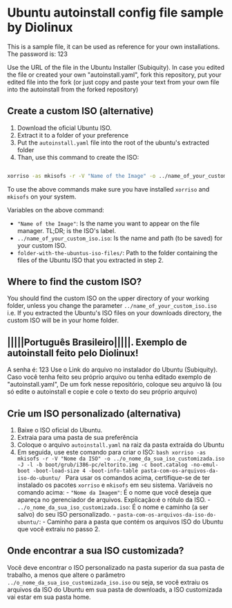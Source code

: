 # Ubuntu autoinstall config file sample by Diolinux

This is a sample file, it can be used as reference for your own installations. 
The password is: 123

Use the URL of the file in the Ubuntu Installer (Subiquity).
In case you edited the file or created your own "autoinstall.yaml",
fork this repository, put your edited file into the fork (or just copy and paste
your text from your own file into the autoinstall from the forked
repository)

## Create a custom ISO (alternative)

1. Download the oficial Ubuntu ISO.
2. Extract it to a folder of your preference
3. Put the `autoinstall.yaml` file into the root of the ubuntu's extracted folder
4. Than, use this command to create the ISO:

````bash

xorriso -as mkisofs -r -V "Name of the Image" -o ../name_of_your_custom_iso.iso -J -l -b boot/grub/i386-pc/eltorito.img -c boot.catalog -no-emul-boot -boot-load-size 4 -boot-info-table folder-with-the-ubuntus-iso-files/
````
To use the above commands make sure you have installed `xorriso` and `mkisofs` on your system.

Variables on the above command:
- `"Name of the Image"`: Is the name you want to appear on the file manager. TL;DR; is the ISO's label.
- `../name_of_your_custom_iso.iso`: Is the name and path (to be saved) for your custom ISO.
- `folder-with-the-ubuntus-iso-files/`: Path to the folder containing the files of the Ubuntu ISO that you extracted in step 2.

## Where to find the custom ISO?

You should find the custom ISO on the upper directory of your working folder, unless you change the parameter `../name_of_your_custom_iso.iso`
i.e. If you extracted the Ubuntu's ISO files on your downloads directory, the custom ISO will be in your home folder.

## |||||Português Brasileiro|||||.                                                                                         Exemplo de autoinstall feito pelo Diolinux!
A senha é: 123 Use o Link do arquivo no instalador do Ubuntu (Subiquity).
Caso você tenha feito seu próprio arquivo ou tenha editado
exemplo de "autoinstall.yaml", De um fork nesse repositório,
coloque seu arquivo lá (ou só edite o autoinstall e copie e cole
o texto do seu próprio arquivo)
## Crie um ISO personalizado (alternativa)
1. Baixe o ISO oficial do Ubuntu.
2. Extraia para uma pasta de sua preferência
3. Coloque o arquivo `autoinstall.yaml` na raiz da pasta extraída do Ubuntu
4. Em seguida, use este comando para criar o ISO: ````bash xorriso -as mkisofs -r -V "Nome da ISO" -o ../o_nome_da_sua_iso_customizada.iso -J -l -b boot/grub/i386-pc/eltorito.img -c boot.catalog -no-emul-boot -boot-load-size 4 -boot-info-table pasta-com-os-arquivos-da-iso-do-ubuntu/ ````
Para usar os comandos acima, certifique-se de ter instalado os pacotes `xorriso` e `mkisofs` em seu sistema.
Variáveis no comando acima: - `"Nome da Imagem"`: É o nome que você deseja que apareça no gerenciador de arquivos. Explicação:é o rótulo da ISO. - `../o_nome_da_sua_iso_customizada.iso`: É o nome e caminho (a ser salvo) do seu ISO personalizado. - `pasta-com-os-arquivos-da-iso-do-ubuntu/`: - Caminho para a pasta que contém os arquivos ISO do Ubuntu que você extraiu no passo 2.
## Onde encontrar a sua ISO customizada?
Você deve encontrar o ISO personalizado na pasta superior da sua pasta de trabalho, a menos que altere o parâmetro `../o_nome_da_sua_iso_customizada_iso.iso` ou seja, se você extraiu os arquivos da ISO do Ubuntu em sua pasta de downloads, a ISO customizada vai estar em sua pasta home.
